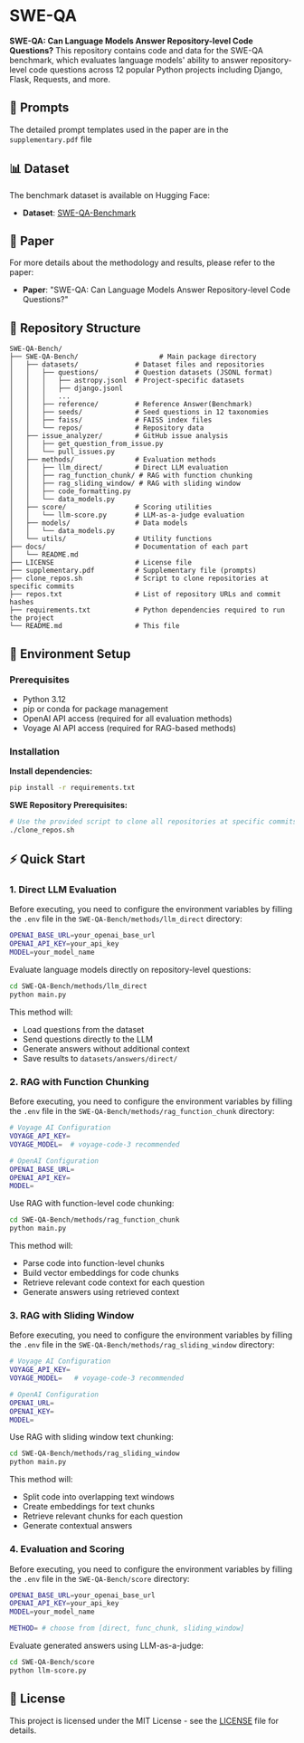# SWE-QA

**SWE-QA: Can Language Models Answer Repository-level Code Questions?**
This repository contains code and data for the SWE-QA benchmark, which evaluates language models' ability to answer repository-level code questions across 12 popular Python projects including Django, Flask, Requests, and more.

## 📝 Prompts

The detailed prompt templates used in the paper are in the `supplementary.pdf` file

## 📊 Dataset

The benchmark dataset is available on Hugging Face:
- **Dataset**: [SWE-QA-Benchmark](https://huggingface.co/datasets/swe-qa/SWE-QA-Benchmark)

## 📖 Paper

For more details about the methodology and results, please refer to the paper:
- **Paper**: "SWE-QA: Can Language Models Answer Repository-level Code Questions?"

## 📁 Repository Structure

```
SWE-QA-Bench/
├── SWE-QA-Bench/                    # Main package directory
│   ├── datasets/              # Dataset files and repositories
│   │   ├── questions/         # Question datasets (JSONL format)
│   │   │   ├── astropy.jsonl  # Project-specific datasets
│   │   │   ├── django.jsonl
│   │   │   ...
│   │   ├── reference/         # Reference Answer(Benchmark)
│   │   ├── seeds/             # Seed questions in 12 taxonomies
│   │   ├── faiss/             # FAISS index files
│   │   └── repos/             # Repository data
│   ├── issue_analyzer/        # GitHub issue analysis
│   │   ├── get_question_from_issue.py
│   │   └── pull_issues.py
│   ├── methods/               # Evaluation methods
│   │   ├── llm_direct/        # Direct LLM evaluation
│   │   ├── rag_function_chunk/ # RAG with function chunking
│   │   ├── rag_sliding_window/ # RAG with sliding window
│   │   ├── code_formatting.py
│   │   └── data_models.py
│   ├── score/                 # Scoring utilities
│   │   └── llm-score.py       # LLM-as-a-judge evaluation
│   ├── models/                # Data models
│   │   └── data_models.py
│   └── utils/                 # Utility functions
├── docs/                      # Documentation of each part
│   └── README.md
├── LICENSE                    # License file
├── supplementary.pdf          # Supplementary file (prompts)
├── clone_repos.sh             # Script to clone repositories at specific commits
├── repos.txt                  # List of repository URLs and commit hashes
├── requirements.txt           # Python dependencies required to run the project
└── README.md                  # This file
```


## 🚀 Environment Setup

### Prerequisites

- Python 3.12
- pip or conda for package management
- OpenAI API access (required for all evaluation methods)
- Voyage AI API access (required for RAG-based methods)

### Installation
**Install dependencies:**
   ```bash
   pip install -r requirements.txt
   ```
   
**SWE Repository Prerequisites:**
   ```bash
   # Use the provided script to clone all repositories at specific commits
   ./clone_repos.sh
   ```

## ⚡ Quick Start

### 1. Direct LLM Evaluation

Before executing, you need to configure the environment variables by filling the `.env` file in the `SWE-QA-Bench/methods/llm_direct` directory:
```bash
OPENAI_BASE_URL=your_openai_base_url
OPENAI_API_KEY=your_api_key
MODEL=your_model_name
```

Evaluate language models directly on repository-level questions:
```bash
cd SWE-QA-Bench/methods/llm_direct
python main.py
```

This method will:
- Load questions from the dataset
- Send questions directly to the LLM
- Generate answers without additional context
- Save results to `datasets/answers/direct/`

### 2. RAG with Function Chunking
Before executing, you need to configure the environment variables by filling the `.env` file in the `SWE-QA-Bench/methods/rag_function_chunk` directory:
```bash
# Voyage AI Configuration
VOYAGE_API_KEY=
VOYAGE_MODEL=  # voyage-code-3 recommended

# OpenAI Configuration
OPENAI_BASE_URL=
OPENAI_API_KEY=
MODEL=
```

Use RAG with function-level code chunking:

```bash
cd SWE-QA-Bench/methods/rag_function_chunk
python main.py
```

This method will:
- Parse code into function-level chunks
- Build vector embeddings for code chunks
- Retrieve relevant code context for each question
- Generate answers using retrieved context

### 3. RAG with Sliding Window

Before executing, you need to configure the environment variables by filling the `.env` file in the `SWE-QA-Bench/methods/rag_sliding_window` directory:
```bash
# Voyage AI Configuration
VOYAGE_API_KEY=
VOYAGE_MODEL=   # voyage-code-3 recommended

# OpenAI Configuration
OPENAI_URL=
OPENAI_KEY=
MODEL=
```

Use RAG with sliding window text chunking:

```bash
cd SWE-QA-Bench/methods/rag_sliding_window
python main.py
```

This method will:
- Split code into overlapping text windows
- Create embeddings for text chunks
- Retrieve relevant chunks for each question
- Generate contextual answers

### 4. Evaluation and Scoring
Before executing, you need to configure the environment variables by filling the `.env` file in the `SWE-QA-Bench/score` directory:
```bash
OPENAI_BASE_URL=your_openai_base_url
OPENAI_API_KEY=your_api_key
MODEL=your_model_name

METHOD= # choose from [direct, func_chunk, sliding_window]
```

Evaluate generated answers using LLM-as-a-judge:
```bash
cd SWE-QA-Bench/score
python llm-score.py
```

## 📄 License
This project is licensed under the MIT License - see the [LICENSE](LICENSE) file for details.